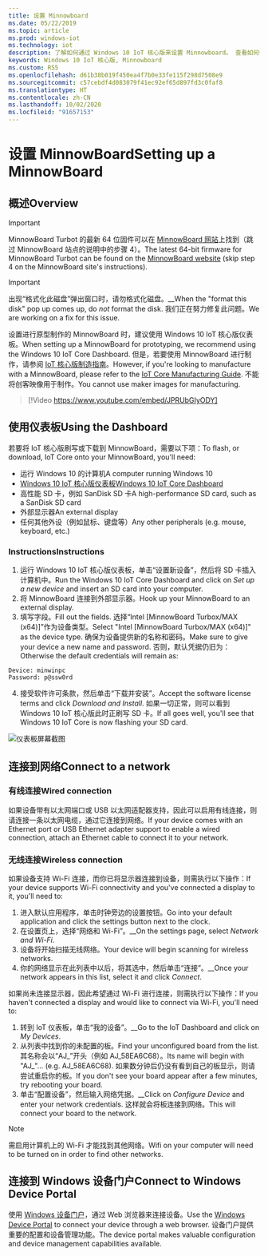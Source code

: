 ```yaml
---
title: 设置 Minnowboard
ms.date: 05/22/2019
ms.topic: article
ms.prod: windows-iot
ms.technology: iot
description: 了解如何通过 Windows 10 IoT 核心版来设置 Minnowboard。 查看如何使用仪表板、连接到网络，以及如何连接到 Windows 设备门户。
keywords: Windows 10 IoT 核心版, Minnowboard
ms.custom: RS5
ms.openlocfilehash: d61b38b019f450ea4f7b0e33fe115f298d7508e9
ms.sourcegitcommit: c57cebdf4d083079f41ec92ef65d897fd3c0faf8
ms.translationtype: HT
ms.contentlocale: zh-CN
ms.lasthandoff: 10/02/2020
ms.locfileid: "91657153"
---
```

# <a name="setting-up-a-minnowboard"></a><span data-ttu-id="05205-105">设置 MinnowBoard</span><span class="sxs-lookup"><span data-stu-id="05205-105">Setting up a MinnowBoard</span></span>

## <a name="overview"></a><span data-ttu-id="05205-106">概述</span><span class="sxs-lookup"><span data-stu-id="05205-106">Overview</span></span>

> [!IMPORTANT]
> <span data-ttu-id="05205-107">MinnowBoard Turbot 的最新 64 位固件可以在 [MinnowBoard 网站](https://minnowboard.org/tutorials/updating-the-firmware)上找到（跳过 MinnowBoard 站点的说明中的步骤 4）。</span><span class="sxs-lookup"><span data-stu-id="05205-107">The latest 64-bit firmware for MinnowBoard Turbot can be found on the [MinnowBoard website](https://minnowboard.org/tutorials/updating-the-firmware) (skip step 4 on the MinnowBoard site's instructions).</span></span>

> [!IMPORTANT]
> <span data-ttu-id="05205-108">出现“格式化此磁盘”弹出窗口时，请勿格式化磁盘。__</span><span class="sxs-lookup"><span data-stu-id="05205-108">When the "format this disk" pop up comes up, do _not_ format the disk.</span></span> <span data-ttu-id="05205-109">我们正在努力修复此问题。</span><span class="sxs-lookup"><span data-stu-id="05205-109">We are working on a fix for this issue.</span></span>

<span data-ttu-id="05205-110">设置进行原型制作的 MinnowBoard 时，建议使用 Windows 10 IoT 核心版仪表板。</span><span class="sxs-lookup"><span data-stu-id="05205-110">When setting up a MinnowBoard for prototyping, we recommend using the Windows 10 IoT Core Dashboard.</span></span> <span data-ttu-id="05205-111">但是，若要使用 MinnowBoard 进行制作，请参阅 [IoT 核心版制造指南](https://docs.microsoft.com/windows-hardware/manufacture/iot/iot-core-manufacturing-guide)。</span><span class="sxs-lookup"><span data-stu-id="05205-111">However, if you're looking to manufacture with a MinnowBoard, please refer to the [IoT Core Manufacturing Guide](https://docs.microsoft.com/windows-hardware/manufacture/iot/iot-core-manufacturing-guide).</span></span> <span data-ttu-id="05205-112">不能将创客映像用于制作。</span><span class="sxs-lookup"><span data-stu-id="05205-112">You cannot use maker images for manufacturing.</span></span>
<br>
> [!Video https://www.youtube.com/embed/JPRUbGIyODY]

## <a name="using-the-dashboard"></a><span data-ttu-id="05205-113">使用仪表板</span><span class="sxs-lookup"><span data-stu-id="05205-113">Using the Dashboard</span></span>

<span data-ttu-id="05205-114">若要将 IoT 核心版刷写或下载到 MinnowBoard，需要以下项：</span><span class="sxs-lookup"><span data-stu-id="05205-114">To flash, or download, IoT Core onto your MinnowBoard, you'll need:</span></span>
* <span data-ttu-id="05205-115">运行 Windows 10 的计算机</span><span class="sxs-lookup"><span data-stu-id="05205-115">A computer running Windows 10</span></span> 
* [<span data-ttu-id="05205-116">Windows 10 IoT 核心版仪表板</span><span class="sxs-lookup"><span data-stu-id="05205-116">Windows 10 IoT Core Dashboard</span></span>](https://docs.microsoft.com/windows/iot-core/downloads)
* <span data-ttu-id="05205-117">高性能 SD 卡，例如 SanDisk SD 卡</span><span class="sxs-lookup"><span data-stu-id="05205-117">A high-performance SD card, such as a SanDisk SD card</span></span>
* <span data-ttu-id="05205-118">外部显示器</span><span class="sxs-lookup"><span data-stu-id="05205-118">An external display</span></span>
* <span data-ttu-id="05205-119">任何其他外设（例如鼠标、键盘等）</span><span class="sxs-lookup"><span data-stu-id="05205-119">Any other peripherals (e.g. mouse, keyboard, etc.)</span></span>

### <a name="instructions"></a><span data-ttu-id="05205-120">Instructions</span><span class="sxs-lookup"><span data-stu-id="05205-120">Instructions</span></span>

1. <span data-ttu-id="05205-121">运行 Windows 10 IoT 核心版仪表板，单击“设置新设备”，然后将 SD 卡插入计算机中。</span><span class="sxs-lookup"><span data-stu-id="05205-121">Run the Windows 10 IoT Core Dashboard and click on *Set up a new device* and insert an SD card into your computer.</span></span>
2. <span data-ttu-id="05205-122">将 MinnowBoard 连接到外部显示器。</span><span class="sxs-lookup"><span data-stu-id="05205-122">Hook up your MinnowBoard to an external display.</span></span>
3. <span data-ttu-id="05205-123">填写字段。</span><span class="sxs-lookup"><span data-stu-id="05205-123">Fill out the fields.</span></span> <span data-ttu-id="05205-124">选择“Intel [MinnowBoard Turbox/MAX (x64)]”作为设备类型。</span><span class="sxs-lookup"><span data-stu-id="05205-124">Select "Intel [MinnowBoard Turbox/MAX (x64)]" as the device type.</span></span> <span data-ttu-id="05205-125">确保为设备提供新的名称和密码。</span><span class="sxs-lookup"><span data-stu-id="05205-125">Make sure to give your device a new name and password.</span></span> <span data-ttu-id="05205-126">否则，默认凭据仍旧为：</span><span class="sxs-lookup"><span data-stu-id="05205-126">Otherwise the default credentials will remain as:</span></span>

```
Device: minwinpc
Password: p@ssw0rd
```

4. <span data-ttu-id="05205-127">接受软件许可条款，然后单击“下载并安装”。</span><span class="sxs-lookup"><span data-stu-id="05205-127">Accept the software license terms and click *Download and Install*.</span></span> <span data-ttu-id="05205-128">如果一切正常，则可以看到 Windows 10 IoT 核心版此时正刷写 SD 卡。</span><span class="sxs-lookup"><span data-stu-id="05205-128">If all goes well, you'll see that Windows 10 IoT Core is now flashing your SD card.</span></span>

![仪表板屏幕截图](../media/DeviceSetup/Dashboard-Screenshot.jpg)

## <a name="connect-to-a-network"></a><span data-ttu-id="05205-130">连接到网络</span><span class="sxs-lookup"><span data-stu-id="05205-130">Connect to a network</span></span>
### <a name="wired-connection"></a><span data-ttu-id="05205-131">有线连接</span><span class="sxs-lookup"><span data-stu-id="05205-131">Wired connection</span></span>
<span data-ttu-id="05205-132">如果设备带有以太网端口或 USB 以太网适配器支持，因此可以启用有线连接，则请连接一条以太网电缆，通过它连接到网络。</span><span class="sxs-lookup"><span data-stu-id="05205-132">If your device comes with an Ethernet port or USB Ethernet adapter support to enable a wired connection, attach an Ethernet cable to connect it to your network.</span></span>

### <a name="wireless-connection"></a><span data-ttu-id="05205-133">无线连接</span><span class="sxs-lookup"><span data-stu-id="05205-133">Wireless connection</span></span>
<span data-ttu-id="05205-134">如果设备支持 Wi-Fi 连接，而你已将显示器连接到设备，则需执行以下操作：</span><span class="sxs-lookup"><span data-stu-id="05205-134">If your device supports Wi-Fi connectivity and you've connected a display to it, you'll need to:</span></span>

1. <span data-ttu-id="05205-135">进入默认应用程序，单击时钟旁边的设置按钮。</span><span class="sxs-lookup"><span data-stu-id="05205-135">Go into your default application and click the settings button next to the clock.</span></span>
2. <span data-ttu-id="05205-136">在设置页上，选择“网络和 Wi-Fi”。__</span><span class="sxs-lookup"><span data-stu-id="05205-136">On the settings page, select _Network and Wi-Fi_.</span></span>
3. <span data-ttu-id="05205-137">设备将开始扫描无线网络。</span><span class="sxs-lookup"><span data-stu-id="05205-137">Your device will begin scanning for wireless networks.</span></span>
4. <span data-ttu-id="05205-138">你的网络显示在此列表中以后，将其选中，然后单击“连接”。__</span><span class="sxs-lookup"><span data-stu-id="05205-138">Once your network appears in this list, select it and click _Connect_.</span></span>

<span data-ttu-id="05205-139">如果尚未连接显示器，因此希望通过 Wi-Fi 进行连接，则需执行以下操作：</span><span class="sxs-lookup"><span data-stu-id="05205-139">If you haven't connected a display and would like to connect via Wi-Fi, you'll need to:</span></span>

1. <span data-ttu-id="05205-140">转到 IoT 仪表板，单击“我的设备”。__</span><span class="sxs-lookup"><span data-stu-id="05205-140">Go to the IoT Dashboard and click on _My Devices_.</span></span>
2. <span data-ttu-id="05205-141">从列表中找到你的未配置的板。</span><span class="sxs-lookup"><span data-stu-id="05205-141">Find your unconfigured board from the list.</span></span> <span data-ttu-id="05205-142">其名称会以“AJ_”开头（例如 AJ_58EA6C68）。</span><span class="sxs-lookup"><span data-stu-id="05205-142">Its name will begin with "AJ_"... (e.g. AJ_58EA6C68).</span></span> <span data-ttu-id="05205-143">如果数分钟后仍没有看到自己的板显示，则请尝试重启你的板。</span><span class="sxs-lookup"><span data-stu-id="05205-143">If you don't see your board appear after a few minutes, try rebooting your board.</span></span>
3. <span data-ttu-id="05205-144">单击“配置设备”，然后输入网络凭据。__</span><span class="sxs-lookup"><span data-stu-id="05205-144">Click on _Configure Device_ and enter your network credentials.</span></span> <span data-ttu-id="05205-145">这样就会将板连接到网络。</span><span class="sxs-lookup"><span data-stu-id="05205-145">This will connect your board to the network.</span></span>

> [!NOTE]
> <span data-ttu-id="05205-146">需启用计算机上的 Wi-Fi 才能找到其他网络。</span><span class="sxs-lookup"><span data-stu-id="05205-146">Wifi on your computer will need to be turned on in order to find other networks.</span></span>

## <a name="connect-to-windows-device-portal"></a><span data-ttu-id="05205-147">连接到 Windows 设备门户</span><span class="sxs-lookup"><span data-stu-id="05205-147">Connect to Windows Device Portal</span></span>

<span data-ttu-id="05205-148">使用 [Windows 设备门户](../manage-your-device/DevicePortal.md)，通过 Web 浏览器来连接设备。</span><span class="sxs-lookup"><span data-stu-id="05205-148">Use the [Windows Device Portal](../manage-your-device/DevicePortal.md) to connect your device through a web browser.</span></span> <span data-ttu-id="05205-149">设备门户提供重要的配置和设备管理功能。</span><span class="sxs-lookup"><span data-stu-id="05205-149">The device portal makes valuable configuration and device management capabilities available.</span></span> 
